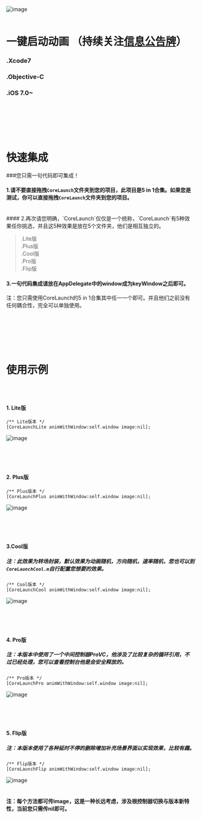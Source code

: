 ![image](https://github.com/CharlinFeng/Resource/blob/master/CoreLaunch/logo.png)<br /><br />

一键启动动画 （持续关注[信息公告牌](https://github.com/CharlinFeng/Show)）
==========
### .Xcode7
### .Objective-C
### .iOS 7.0~

<br/><br/><br/>
快速集成
==========

###您只需一句代码即可集成！
<br/>
#### 1.请不要直接拖拽`CoreLaunch`文件夹到您的项目，此项目是5 in 1合集。如果您是测试，你可以直接拖拽`CoreLaunch`文件夹到您的项目。
<br/>
#### 2.再次请您明确，`CoreLaunch`仅仅是一个统称，`CoreLaunch`有5种效果任你挑选，并且这5种效果是放在5个文件夹，他们是相互独立的。

> .Lite版<br/>
> .Plus版<br/>
> .Cool版<br/>
> .Pro版<br/>
> .Flip版<br/>

#### 3.一句代码集成请放在AppDelegate中的window成为keyWindow之后即可。

注：您只需使用CoreLaunch的5 in 1合集其中任一一个即可。并且他们之前没有任何耦合性，完全可以单独使用。


<br/><br/><br/>
使用示例
==========

<br/><br/>
#### 1. Lite版

    /** Lite版本 */
    [CoreLaunchLite animWithWindow:self.window image:nil];

![image](https://github.com/CharlinFeng/Resource/blob/master/CoreLaunch/1.gif)<br /><br />

<br/><br/>
#### 2. Plus版

    /** Plus版本 */
    [CoreLaunchPlus animWithWindow:self.window image:nil];

![image](https://github.com/CharlinFeng/Resource/blob/master/CoreLaunch/2.gif)<br /><br />

<br/><br/>
#### 3.Cool版
##### 注：此效果为转场封装，默认效果为动画随机，方向随机，速率随机，您也可以到`CoreLaunchCool.m`自行配置您想要的效果。

    /** Cool版本 */
    [CoreLaunchCool animWithWindow:self.window image:nil];

![image](https://github.com/CharlinFeng/Resource/blob/master/CoreLaunch/3.gif)<br /><br />

<br/><br/>
#### 4. Pro版

##### 注：本版本中使用了一个中间控制器ProVC，他涉及了比较复杂的循环引用，不过已经处理，您可以查看控制台他是会安全释放的。

    /** Pro版本 */
    [CoreLaunchPro animWithWindow:self.window image:nil];

![image](https://github.com/CharlinFeng/Resource/blob/master/CoreLaunch/4.gif)<br /><br />

<br/><br/>
#### 5. Flip版

##### 注：本版本使用了各种延时不停的删除增加补充场景界面以实现效果，比较有趣。

    /** Flip版本 */
    [CoreLaunchFlip animWithWindow:self.window image:nil];

![image](https://github.com/CharlinFeng/Resource/blob/master/CoreLaunch/5.gif)<br /><br />


#### 注：每个方法都可传image，这是一种长远考虑，涉及根控制器切换与版本新特性，当前您只需传nil即可。

